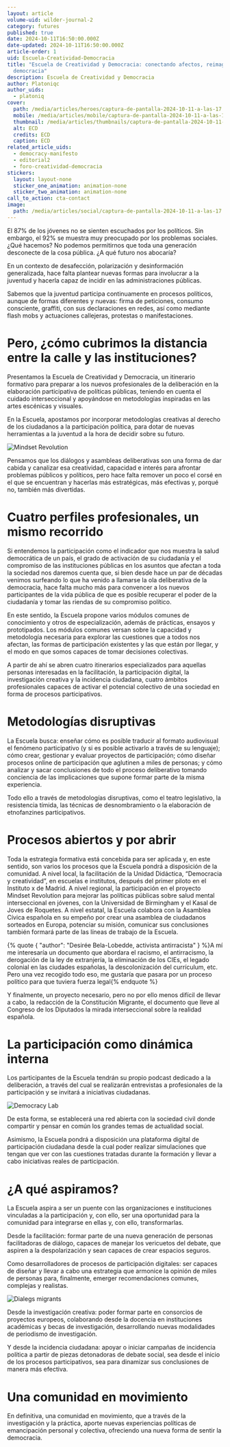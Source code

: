 ```yaml
---
layout: article
volume-uid: wilder-journal-2
category: futures
published: true
date: 2024-10-11T16:50:00.000Z
date-updated: 2024-10-11T16:50:00.000Z
article-order: 1
uid: Escuela-Creatividad-Democracia
title: "Escuela de Creatividad y Democracia: conectando afectos, reimaginando la
  democracia"
description: Escuela de Creatividad y Democracia
author: Platoniqc
author_uids:
  - platoniq
cover:
  path: /media/articles/heroes/captura-de-pantalla-2024-10-11-a-las-17.03.21.png
  mobile: /media/articles/mobile/captura-de-pantalla-2024-10-11-a-las-17.03.21.png
  thumbnail: /media/articles/thumbnails/captura-de-pantalla-2024-10-11-a-las-17.03.21.png
  alt: ECD
  credits: ECD
  caption: ECD
related_article_uids:
  - democracy-manifesto
  - editorial2
  - foro-creatividad-democracia
stickers:
  layout: layout-none
  sticker_one_animation: animation-none
  sticker_two_animation: animation-none
call_to_action: cta-contact
image:
  path: /media/articles/social/captura-de-pantalla-2024-10-11-a-las-17.03.21.png
---
```

El 87% de los jóvenes no se sienten escuchados por los políticos. Sin embargo, el 92% se muestra muy preocupado por los problemas sociales. ¿Qué hacemos? No podemos permitirnos que toda una generación desconecte de la cosa pública. ¿A qué futuro nos abocaría?

En un contexto de desafección, polarización y desinformación generalizada, hace falta plantear nuevas formas para involucrar a la juventud y hacerla capaz de incidir en las administraciones públicas.

Sabemos que la juventud participa continuamente en procesos políticos, aunque de formas diferentes y nuevas: firma de peticiones, consumo consciente, graffiti, con sus declaraciones en redes, así como mediante flash mobs y actuaciones callejeras, protestas o manifestaciones.

# Pero, ¿cómo cubrimos la distancia entre la calle y las instituciones?

Presentamos la Escuela de Creatividad y Democracia, un itinerario formativo para preparar a los nuevos profesionales de la deliberación en la elaboración participativa de políticas públicas, teniendo en cuenta el cuidado interseccional y apoyándose en metodologías inspiradas en las artes escénicas y visuales. 

En la Escuela, apostamos por incorporar metodologías creativas al derecho de los ciudadanos a la participación política, para dotar de nuevas herramientas a la juventud a la hora de decidir sobre su futuro.

![Mindset Revolution](/media/photo_2024-10-11_10-14-37.jpg "MR")

Pensamos que los diálogos y asambleas deliberativas son una forma de dar cabida y canalizar esa creatividad, capacidad e interés para afrontar problemas públicos y políticos, pero hace falta remover un poco el corsé en el que se encuentran y hacerlas más estratégicas, más efectivas y, porqué no, también más divertidas.

# Cuatro perfiles profesionales, un mismo recorrido

Si entendemos la participación como el indicador que nos muestra la salud democrática de un país, el grado de activación de su ciudadanía y el compromiso de las instituciones públicas en los asuntos que afectan a toda la sociedad nos daremos cuenta que, si bien desde hace un par de décadas venimos surfeando lo que ha venido a llamarse la ola deliberativa de la democracia, hace falta mucho más para convencer a los nuevos participantes de la vida pública de que es posible recuperar el poder de la ciudadanía y tomar las riendas de su compromiso político.

En este sentido, la Escuela propone varios módulos comunes de conocimiento y otros de especialización, además de prácticas, ensayos y prototipados. Los módulos comunes versan sobre la capacidad y metodología necesaria para explorar las cuestiones que a todos nos afectan, las formas de participación existentes y las que están por llegar, y el modo en que somos capaces de tomar decisiones colectivas. 

A partir de ahí se abren cuatro itinerarios especializados para aquellas personas interesadas en la facilitación, la participación digital, la investigación creativa y la incidencia ciudadana, cuatro ámbitos profesionales capaces de activar el potencial colectivo de una sociedad en forma de procesos participativos.

# Metodologías disruptivas

La Escuela busca: enseñar cómo es posible traducir al formato audiovisual el fenómeno participativo (y si es posible activarlo a través de su lenguaje); cómo crear, gestionar y evaluar proyectos de participación; cómo diseñar procesos online de participación que aglutinen a miles de personas; y cómo analizar y sacar conclusiones de todo el proceso deliberativo tomando conciencia de las implicaciones que supone formar parte de la misma experiencia.

Todo ello a través de metodologías disruptivas, como el teatro legislativo, la resistencia tímida, las técnicas de desnombramiento o la elaboración de etnofanzines participativos.

# Procesos abiertos y por abrir

Toda la estrategia formativa está concebida para ser aplicada y, en este sentido, son varios los procesos que la Escuela pondrá a disposición de la comunidad. A nivel local, la facilitación de la Unidad Didáctica, “Democracia y creatividad”, en escuelas e institutos, después del primer piloto en el Instituto x de Madrid. A nivel regional, la participación en el proyecto Mindset Revolution para mejorar las políticas públicas sobre salud mental interseccional en jóvenes, con la Universidad de Birmingham y el Kasal de Joves de Roquetes. A nivel estatal, la Escuela colabora con la Asamblea Cívica española en su empeño por crear una asamblea de ciudadanos sorteados en Europa, potenciar su misión, comunicar sus conclusiones también formará parte de las líneas de trabajo de la Escuela. 

{% quote { "author": "Desirée Bela-Lobedde, activista antirracista" } %}A mí me interesaría un documento que abordara el racismo, el antirracismo, la derogación de la ley de extranjería, la eliminación de los CIEs, el legado colonial en las ciudades españolas, la descolonización del currículum, etc. Pero una vez recogido todo eso, me gustaría que pasara por un proceso político para que tuviera fuerza legal{% endquote %}

Y finalmente, un proyecto necesario, pero no por ello menos difícil de llevar a cabo, la redacción de la Constitución Migrante, el documento que lleve al Congreso de los Diputados la mirada interseccional sobre la realidad española.



# La participación como dinámica interna

Los participantes de la Escuela  tendrán su propio podcast dedicado a la deliberación, a través del cual se realizarán entrevistas a profesionales de la participación y se invitará a iniciativas ciudadanas.

![Democracy Lab](/media/p1075087.jpg "DM")

De esta forma, se establecerá una red abierta con la sociedad civil donde compartir y pensar en común los grandes temas de actualidad social.

Asimismo, la Escuela pondrá a disposición una plataforma digital de participación ciudadana desde la cual poder realizar simulaciones que tengan que ver con las cuestiones tratadas durante la formación y llevar a cabo iniciativas reales de participación.

# ¿A qué aspiramos?

La Escuela aspira a ser un puente con las organizaciones e instituciones vinculadas a la participación y, con ello, ser una oportunidad para la comunidad para integrarse en ellas y, con ello, transformarlas. 

Desde la facilitación: formar parte de una nueva generación de personas facilitadoras de diálogo, capaces de manejar los vericuetos del debate, que aspiren a la despolarización y sean capaces de crear espacios seguros.

Como desarrolladores de procesos de participación digitales: ser capaces de diseñar y llevar a cabo una estrategia que armonice la opinión de miles de personas para, finalmente, emerger recomendaciones comunes, complejas y realistas.

![Dialegs migrants](/media/p1076729.jpg "DM")

Desde la investigación creativa: poder formar parte en consorcios de proyectos europeos, colaborando desde la docencia en instituciones académicas y becas de investigación, desarrollando nuevas modalidades de periodismo de investigación.

Y desde la incidencia ciudadana: apoyar o iniciar campañas de incidencia política a partir de piezas detonadoras de debate social, sea desde el inicio de los procesos participativos, sea para dinamizar sus conclusiones de manera más efectiva.

# Una comunidad en movimiento

En definitiva, una comunidad en movimiento, que a través de la investigación y la práctica, aporte nuevas experiencias políticas de emancipación personal y colectiva,  ofreciendo una nueva forma de sentir la democracia.
